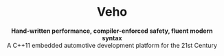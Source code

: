 <h1 align="center">Veho</h1>

<div align="center">
  <strong>Hand-written performance, compiler-enforced safety, fluent modern syntax</strong>
</div>
<div align="center">
  A C++11 embedded automotive development platform for the 21st Century
</div>

<br />
